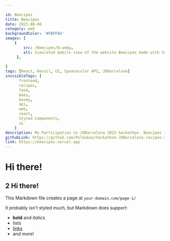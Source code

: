```yaml
---
 
id: Beecipes
title: Beecipes
date: 2023-08-08
category: web
backgroundColor: '#FBFF84'
images: [
    {
        src: /Beecipes/0.webp,
        alt: Simulated mobile view of the website Beecipes made with SvelteKit,
     },
     
]
tags: [React, Recoil, UI, Spoonacular API, JOBarcelona]
invisibleTags: [
      frontend,
      recipes,
      food,
      bees,
      honey,
      api,
      web,
      react,
      Styled Components,
      ui
    ]
description: My Participation in JOBarcelona 2023 hackathon. Beecipes is a recipe app that uses the Spoonacular API to fetch recipes and display them in a user-friendly way.
githubLink: https://github.com/PolGubau/hackathon-JOBarcelona-recipes-2023,
link: https://beecipes.vercel.app
---
```


# Hi there!
## 2 Hi there! 

This Markdown file creates a page at `your-domain.com/page-1/`

It probably isn't styled much, but Markdown does support:
- **bold** and _italics._
- lists
- [links](https://astro.build)
- and more!
